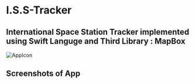 # I.S.S-Tracker

## International Space Station Tracker implemented using Swift Languge and Third Library : MapBox

![AppIcon](http://iamin.pl/wp-content/uploads/2018/07/APPIcon-e1532040266703.png)

## Screenshots of App
